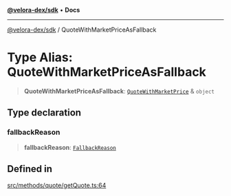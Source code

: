 [**@velora-dex/sdk**](../README.md) • **Docs**

***

[@velora-dex/sdk](../globals.md) / QuoteWithMarketPriceAsFallback

# Type Alias: QuoteWithMarketPriceAsFallback

> **QuoteWithMarketPriceAsFallback**: [`QuoteWithMarketPrice`](QuoteWithMarketPrice.md) & `object`

## Type declaration

### fallbackReason

> **fallbackReason**: [`FallbackReason`](../-internal-/type-aliases/FallbackReason.md)

## Defined in

[src/methods/quote/getQuote.ts:64](https://github.com/VeloraDEX/sdk/blob/feat/extend_delta_orders_filtering/src/methods/quote/getQuote.ts#L64)
